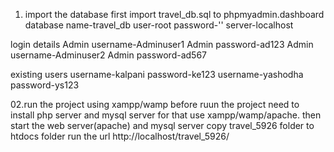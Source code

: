 01. import the database
first import travel_db.sql to phpmyadmin.dashboard
database name-travel_db
user-root
password-''
server-localhost

login details
Admin username-Adminuser1
Admin password-ad123
Admin username-Adminuser2
Admin password-ad567

existing users
username-kalpani
password-ke123
username-yashodha
password-ys123

02.run the project using xampp/wamp
before ruun the project need to install php server and mysql server for that use xampp/wamp/apache.
then start the web server(apache) and mysql server
copy travel_5926 folder to htdocs folder
run the url
http://localhost/travel_5926/
